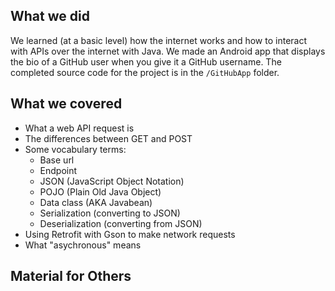 ## What we did
We learned (at a basic level) how the internet works and how to interact with APIs over the internet with Java. We made an Android app that displays the bio of a GitHub user when you give it a GitHub username. The completed source code for the project is in the `/GitHubApp` folder.

## What we covered
* What a web API request is
* The differences between GET and POST
* Some vocabulary terms:
    - Base url
    - Endpoint
    - JSON (JavaScript Object Notation)
    - POJO (Plain Old Java Object)
    - Data class (AKA Javabean)
    - Serialization (converting to JSON)
    - Deserialization (converting from JSON)
* Using Retrofit with Gson to make network requests
* What "asychronous" means

## Material for Others
